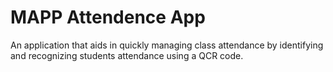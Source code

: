 # MAPP Attendence App
An application that aids in quickly managing class attendance by identifying and recognizing students attendance using a QCR code.
